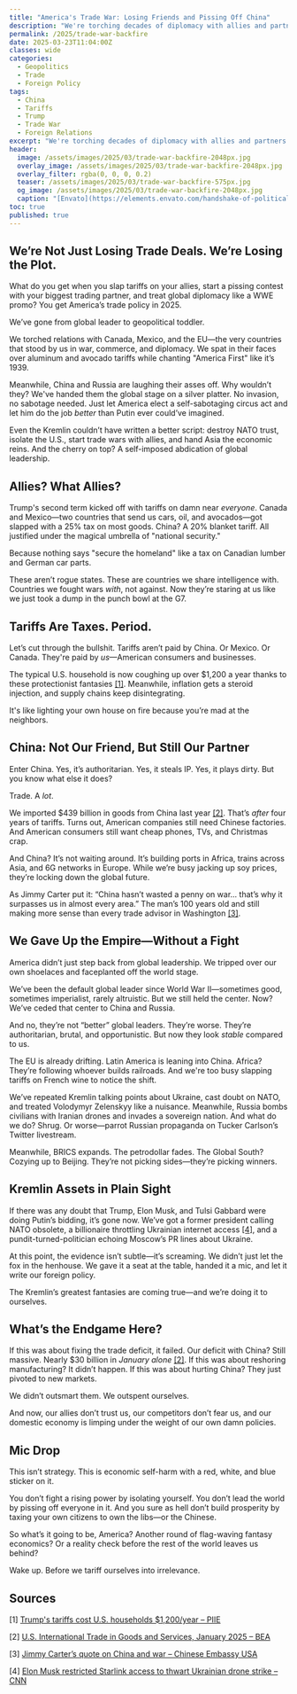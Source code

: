 ```yaml
---
title: "America's Trade War: Losing Friends and Pissing Off China"
description: "We're torching decades of diplomacy with allies and partners for a tariff tantrum. Here's how America's trade war obsession is backfiring."
permalink: /2025/trade-war-backfire
date: 2025-03-23T11:04:00Z
classes: wide
categories:
  - Geopolitics
  - Trade
  - Foreign Policy
tags:
  - China
  - Tariffs
  - Trump
  - Trade War
  - Foreign Relations
excerpt: "We're torching decades of diplomacy with allies and partners for a tariff tantrum. Here's how America's trade war obsession is backfiring."
header:
  image: /assets/images/2025/03/trade-war-backfire-2048px.jpg
  overlay_image: /assets/images/2025/03/trade-war-backfire-2048px.jpg
  overlay_filter: rgba(0, 0, 0, 0.2)
  teaser: /assets/images/2025/03/trade-war-backfire-575px.jpg
  og_image: /assets/images/2025/03/trade-war-backfire-2048px.jpg
  caption: "[Envato](https://elements.envato.com/handshake-of-political-partners-or-foreign-delegat-UT9T5SH)"
toc: true
published: true
---
```


## We’re Not Just Losing Trade Deals. We’re Losing the Plot.

What do you get when you slap tariffs on your allies, start a pissing contest with your biggest trading partner, and treat global diplomacy like a WWE promo? You get America’s trade policy in 2025.

We’ve gone from global leader to geopolitical toddler.

We torched relations with Canada, Mexico, and the EU—the very countries that stood by us in war, commerce, and diplomacy. We spat in their faces over aluminum and avocado tariffs while chanting "America First" like it’s 1939.

Meanwhile, China and Russia are laughing their asses off. Why wouldn’t they? We've handed them the global stage on a silver platter. No invasion, no sabotage needed. Just let America elect a self-sabotaging circus act and let him do the job *better* than Putin ever could’ve imagined.

Even the Kremlin couldn’t have written a better script: destroy NATO trust, isolate the U.S., start trade wars with allies, and hand Asia the economic reins. And the cherry on top? A self-imposed abdication of global leadership.

## Allies? What Allies?

Trump's second term kicked off with tariffs on damn near *everyone*. Canada and Mexico—two countries that send us cars, oil, and avocados—got slapped with a 25% tax on most goods. China? A 20% blanket tariff. All justified under the magical umbrella of "national security."

Because nothing says "secure the homeland" like a tax on Canadian lumber and German car parts.

These aren’t rogue states. These are countries we share intelligence with. Countries we fought wars *with*, not against. Now they’re staring at us like we just took a dump in the punch bowl at the G7.

## Tariffs Are Taxes. Period.

Let’s cut through the bullshit. Tariffs aren’t paid by China. Or Mexico. Or Canada. They're paid by *us*—American consumers and businesses.

The typical U.S. household is now coughing up over $1,200 a year thanks to these protectionist fantasies <a href="https://www.piie.com/research/piie-charts/2025/trumps-tariffs-canada-mexico-and-china-would-cost-typical-us-household">[1]</a>. Meanwhile, inflation gets a steroid injection, and supply chains keep disintegrating.

It's like lighting your own house on fire because you’re mad at the neighbors.

## China: Not Our Friend, But Still Our Partner

Enter China. Yes, it’s authoritarian. Yes, it steals IP. Yes, it plays dirty. But you know what else it does?

Trade. A *lot*.

We imported $439 billion in goods from China last year <a href="https://www.bea.gov/news/2025/us-international-trade-goods-and-services-january-2025">[2]</a>. That’s *after* four years of tariffs. Turns out, American companies still need Chinese factories. And American consumers still want cheap phones, TVs, and Christmas crap.

And China? It’s not waiting around. It’s building ports in Africa, trains across Asia, and 6G networks in Europe. While we’re busy jacking up soy prices, they’re locking down the global future.

As Jimmy Carter put it: “China hasn’t wasted a penny on war... that’s why it surpasses us in almost every area.” The man’s 100 years old and still making more sense than every trade advisor in Washington <a href="http://us.china-embassy.gov.cn/eng/zggs/202502/t20250220_11559124.htm">[3]</a>.

## We Gave Up the Empire—Without a Fight

America didn’t just step back from global leadership. We tripped over our own shoelaces and faceplanted off the world stage.

We’ve been the default global leader since World War II—sometimes good, sometimes imperialist, rarely altruistic. But we still held the center. Now? We’ve ceded that center to China and Russia.

And no, they’re not “better” global leaders. They’re worse. They’re authoritarian, brutal, and opportunistic. But now they look *stable* compared to us.

The EU is already drifting. Latin America is leaning into China. Africa? They’re following whoever builds railroads. And we're too busy slapping tariffs on French wine to notice the shift.

We’ve repeated Kremlin talking points about Ukraine, cast doubt on NATO, and treated Volodymyr Zelenskyy like a nuisance. Meanwhile, Russia bombs civilians with Iranian drones and invades a sovereign nation. And what do we do? Shrug. Or worse—parrot Russian propaganda on Tucker Carlson’s Twitter livestream.

Meanwhile, BRICS expands. The petrodollar fades. The Global South? Cozying up to Beijing. They’re not picking sides—they’re picking winners.

## Kremlin Assets in Plain Sight

If there was any doubt that Trump, Elon Musk, and Tulsi Gabbard were doing Putin’s bidding, it’s gone now. We’ve got a former president calling NATO obsolete, a billionaire throttling Ukrainian internet access <a href="https://www.cnn.com/2023/09/07/politics/elon-musk-starlink-ukraine-russia/index.html">[4]</a>, and a pundit-turned-politician echoing Moscow’s PR lines about Ukraine.

At this point, the evidence isn’t subtle—it’s screaming. We didn’t just let the fox in the henhouse. We gave it a seat at the table, handed it a mic, and let it write our foreign policy.

The Kremlin’s greatest fantasies are coming true—and we’re doing it to ourselves.

## What’s the Endgame Here?

If this was about fixing the trade deficit, it failed. Our deficit with China? Still massive. Nearly $30 billion in *January alone* <a href="https://www.bea.gov/news/2025/us-international-trade-goods-and-services-january-2025">[2]</a>. If this was about reshoring manufacturing? It didn’t happen. If this was about hurting China? They just pivoted to new markets.

We didn’t outsmart them. We outspent ourselves.

And now, our allies don’t trust us, our competitors don’t fear us, and our domestic economy is limping under the weight of our own damn policies.

## Mic Drop

This isn’t strategy. This is economic self-harm with a red, white, and blue sticker on it.

You don’t fight a rising power by isolating yourself. You don’t lead the world by pissing off everyone in it. And you sure as hell don’t build prosperity by taxing your own citizens to own the libs—or the Chinese.

So what’s it going to be, America? Another round of flag-waving fantasy economics? Or a reality check before the rest of the world leaves us behind?

Wake up. Before we tariff ourselves into irrelevance.

## Sources
<a name="sources"></a>

[1] <a href="https://www.piie.com/research/piie-charts/2025/trumps-tariffs-canada-mexico-and-china-would-cost-typical-us-household">Trump's tariffs cost U.S. households $1,200/year – PIIE</a>

[2] <a href="https://www.bea.gov/news/2025/us-international-trade-goods-and-services-january-2025">U.S. International Trade in Goods and Services, January 2025 – BEA</a>

[3] <a href="http://us.china-embassy.gov.cn/eng/zggs/202502/t20250220_11559124.htm">Jimmy Carter’s quote on China and war – Chinese Embassy USA</a>

[4] <a href="https://www.cnn.com/2023/09/07/politics/elon-musk-starlink-ukraine-russia/index.html">Elon Musk restricted Starlink access to thwart Ukrainian drone strike – CNN</a>